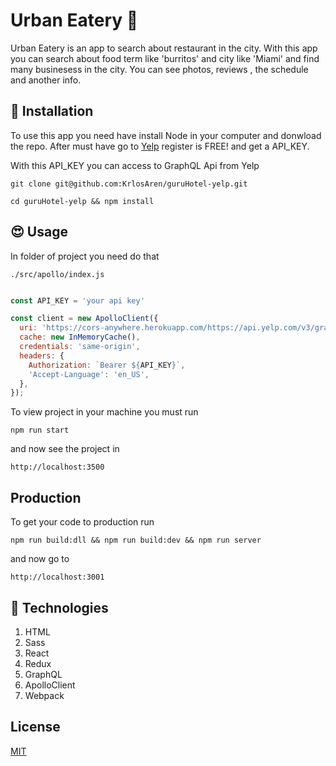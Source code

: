 # Urban Eatery 🍔

Urban Eatery is an app to search about restaurant in the city.
With this app you can search about food term like 'burritos' and city like 'Miami' and find many businesess in the city. 
You can see photos, reviews , the schedule and another info.


## 📝 Installation

To use this app you need have install Node in your computer and donwload the repo.
After must have go to [Yelp](https://www.yelp.com/developers/graphql/guides/intro)
register is FREE! and get a API_KEY.

With this API_KEY you can access to GraphQL Api from Yelp

```npm
git clone git@github.com:KrlosAren/guruHotel-yelp.git

cd guruHotel-yelp && npm install
```

## 😍 Usage

In folder of project you need do that

```
./src/apollo/index.js
```

```js

const API_KEY = 'your api key'

const client = new ApolloClient({
  uri: 'https://cors-anywhere.herokuapp.com/https://api.yelp.com/v3/graphql',
  cache: new InMemoryCache(),
  credentials: 'same-origin',
  headers: {
    Authorization: `Bearer ${API_KEY}`,
    'Accept-Language': 'en_US',
  },
});

```
To view project in your machine you must run
```
npm run start
```
and now see the project in 
```
http://localhost:3500
```
##  Production

To get your code to production run 
```
npm run build:dll && npm run build:dev && npm run server
```
and now go to 
```
http://localhost:3001
```


## :pill: Technologies
1. HTML
2. Sass
3. React
5. Redux
6. GraphQL
7. ApolloClient
8. Webpack

## License
[MIT](https://choosealicense.com/licenses/mit/)